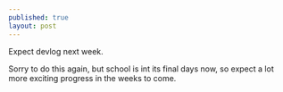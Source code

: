 ```yaml
---
published: true
layout: post
---
```


Expect devlog next week.

<!--excerpt-->

Sorry to do this again, but school is int its final days now, so expect a lot more exciting progress in the weeks to come.